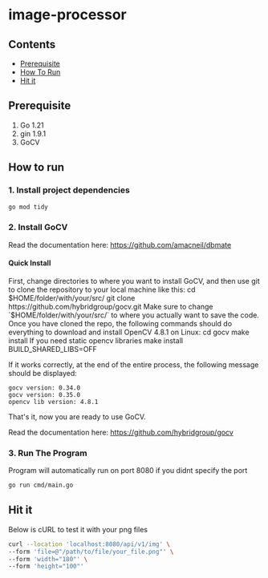 # image-processor

## Contents

- [Prerequisite](#prerequisite)
- [How To Run](#how-to-run)
- [Hit it](#hit-it)

## Prerequisite

1. Go 1.21
2. gin 1.9.1
3. GoCV

## How to run

### 1. Install project dependencies

```sh
go mod tidy
```

### 2. Install GoCV

Read the documentation here: https://github.com/amacneil/dbmate

#### Quick Install

First, change directories to where you want to install GoCV, and then use git to clone the repository to your local machine like this:
cd $HOME/folder/with/your/src/
	git clone https://github.com/hybridgroup/gocv.git
Make sure to change `$HOME/folder/with/your/src/` to where you actually want to save the code.
Once you have cloned the repo, the following commands should do everything to download and install OpenCV 4.8.1 on Linux:
cd gocv
make install
If you need static opencv libraries
make install BUILD_SHARED_LIBS=OFF

If it works correctly, at the end of the entire process, the following message should be displayed:

    gocv version: 0.34.0
    gocv version: 0.35.0
    opencv lib version: 4.8.1

That's it, now you are ready to use GoCV.

Read the documentation here: https://github.com/hybridgroup/gocv

### 3. Run The Program

Program will automatically run on port 8080 if you didnt specify the port

```sh
go run cmd/main.go
```

## Hit it

Below is cURL to test it with your png files

```sh
curl --location 'localhost:8080/api/v1/img' \
--form 'file=@"/path/to/file/your_file.png"' \
--form 'width="180"' \
--form 'height="100"'
```
